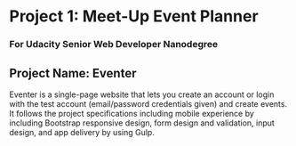 # Project 1: Meet-Up Event Planner
### For Udacity Senior Web Developer Nanodegree

## Project Name: Eventer
Eventer is a single-page website that lets you create an account or login with the test account (email/password credentials given) and create events. It follows the project specifications including mobile experience by including Bootstrap responsive design, form design and validation, input design, and app delivery by using Gulp.